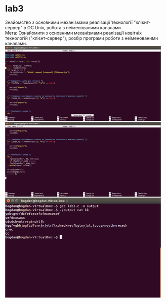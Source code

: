 # lab3
Знайомство з основними механізмами реалізації технології "клієнт-сервер" в ОС Unix, робота з неіменованими каналами  
Мета: Ознайомити з основними механізмами реалізації новітніх технологій ("клієнт-сервер"), розбір програми роботи з неіменованими каналами.
![terminal1](lab3-1.png)
![terminal1](lab3-2.png)
![terminal1](lab3.png)
